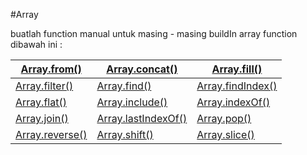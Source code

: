 #Array

buatlah function manual untuk masing - masing buildIn array function dibawah ini :

| [Array.from()]( https://developer.mozilla.org/en-US/docs/Web/JavaScript/Reference/Global_Objects/Array/from ) | [Array.concat()](https://developer.mozilla.org/en-US/docs/Web/JavaScript/Reference/Global_Objects/Array/concat) | [Array.fill()](https://developer.mozilla.org/en-US/docs/Web/JavaScript/Reference/Global_Objects/Array/fill)
| --- | --- | ---|
| [Array.filter()](https://developer.mozilla.org/en-US/docs/Web/JavaScript/Reference/Global_Objects/Array/filter) | [Array.find()](https://developer.mozilla.org/en-US/docs/Web/JavaScript/Reference/Global_Objects/Array/find) | [Array.findIndex()](https://developer.mozilla.org/en-US/docs/Web/JavaScript/Reference/Global_Objects/Array/findIndex) |
| [Array.flat()](https://developer.mozilla.org/en-US/docs/Web/JavaScript/Reference/Global_Objects/Array/flat) | [Array.include()](https://developer.mozilla.org/en-US/docs/Web/JavaScript/Reference/Global_Objects/Array/includes) | [Array.indexOf()]([https://developer.mozilla.org/en-US/docs/Web/JavaScript/Reference/Global_Objects/Array/includes](https://developer.mozilla.org/en-US/docs/Web/JavaScript/Reference/Global_Objects/Array/indexOf)) |
| [Array.join()](https://developer.mozilla.org/en-US/docs/Web/JavaScript/Reference/Global_Objects/Array/join) | [Array.lastIndexOf()](https://developer.mozilla.org/en-US/docs/Web/JavaScript/Reference/Global_Objects/Array/lastIndexOf) | [Array.pop()](https://developer.mozilla.org/en-US/docs/Web/JavaScript/Reference/Global_Objects/Array/pop)
| [Array.reverse()](https://developer.mozilla.org/en-US/docs/Web/JavaScript/Reference/Global_Objects/Array/reverse) | [Array.shift()](https://developer.mozilla.org/en-US/docs/Web/JavaScript/Reference/Global_Objects/Array/shift) | [Array.slice()](https://developer.mozilla.org/en-US/docs/Web/JavaScript/Reference/Global_Objects/Array/slice)